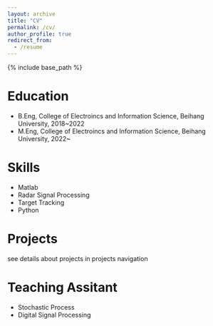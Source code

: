 ```yaml
---
layout: archive
title: "CV"
permalink: /cv/
author_profile: true
redirect_from:
  - /resume
---
```


{% include base_path %}

Education
======
* B.Eng, College of Electroincs and Information Science, Beihang University, 2018~2022
* M.Eng, College of Electroincs and Information Science, Beihang University, 2022~


  
Skills
======
* Matlab
* Radar Signal Processing
* Target Tracking
* Python


Projects
======
see details about projects in projects navigation 


Teaching Assitant
======
* Stochastic Process
* Digital Signal Processing
  
